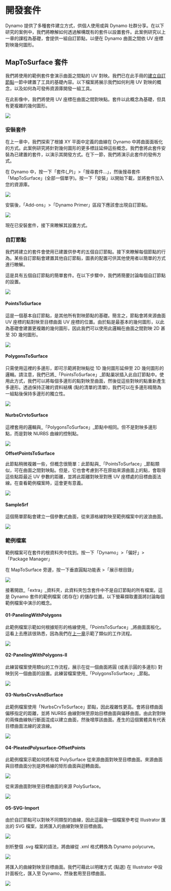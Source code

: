 # 開發套件

Dynamo 提供了多種套件建立方式，供個人使用或與 Dynamo 社群分享。在以下研究的案例中，我們將瞭解如何透過解構既有的套件以設置套件。此案例研究以上一章的課程為基礎，會提供一組自訂節點，以便在 Dynamo 曲面之間依 UV 座標對映幾何圖形。

## MapToSurface 套件

我們將使用的範例套件會演示曲面之間點的 UV 對映。我們已在此手冊的[建立自訂節點](../10\_custom-nodes/10-2\_creating.md)一節中建置了工具的基礎內容。以下檔案將展示我們如何利用 UV 對映的概念，以及如何為可發佈資源庫開發一組工具。

在此影像中，我們將使用 UV 座標在曲面之間對映點。套件以此概念為基礎，但具有更複雜的幾何圖形。

![](../images/6-2/3/uvMap.jpg)

### 安裝套件

在上一章中，我們探索了根據 XY 平面中定義的曲線在 Dynamo 中將曲面面板化的方式。此案例研究將針對幾何圖形的更多標註延伸這些概念。我們會將此套件安裝為已建置的套件，以演示其開發方式。在下一節，我們將演示此套件的發佈方式。

在 Dynamo 中，按一下「套件(\_P)」>「搜尋套件...」，然後搜尋套件「MapToSurface」(全部一個單字)。按一下「安裝」以開始下載，並將套件加入您的資源庫。

![](<../images/6-2/3/develop package - install package 01.jpg>)

安裝後，「Add-ons」>「Dynamo Primer」區段下應該會出現自訂節點。

![](<../images/6-2/3/develop package - install package 02 (1) (1).jpg>)

現在已安裝套件，接下來瞭解其設置方式。

### 自訂節點

我們將建立的套件會使用已建置供參考的五個自訂節點。接下來瞭解每個節點的行為。某些自訂節點會建置其他自訂節點，圖表的配置可供其他使用者以簡單的方式進行瞭解。

這是具有五個自訂節點的簡單套件。在以下步驟中，我們將簡要討論每個自訂節點的設置。

![](<../images/6-2/3/develop package - custom nodes 01 (1) (1).jpg>)

#### **PointsToSurface**

這是一個基本自訂節點，是其他所有對映節點的基礎。簡言之，節點會將來源曲面 UV 座標的點對映至目標曲面 UV 座標的位置。由於點是最基本的幾何圖形，以此為基礎會建置更複雜的幾何圖形，因此我們可以使用此邏輯在曲面之間對映 2D 甚至 3D 幾何圖形。

![](<../images/6-2/3/develop package -pointToSurface.jpg>)

#### **PolygonsToSurface**

只需使用這裡的多邊形，即可示範將對映點從 1D 幾何圖形延伸至 2D 幾何圖形的邏輯。請注意，我們已將_「PointsToSurface」_節點巢狀插入此自訂節點中。使用此方式，我們可以將每個多邊形的點對映至曲面，然後從這些對映的點重新產生多邊形。透過保持正確的資料結構 (點的清單的清單)，我們可以在多邊形精簡為一組點後保持多邊形的獨立性。

![](<../images/6-2/3/develop package -polygonsToSurface.jpg>)

#### **NurbsCrvtoSurface**

這裡套用的邏輯與_「PolygonsToSurface」_節點中相同。但不是對映多邊形點，而是對映 NURBS 曲線的控制點。

![](<../images/6-2/3/develop package -nurbsCrvtoSurface.jpg>)

**OffsetPointsToSurface**

此節點稍微複雜一些，但概念很簡單：此節點與_「PointsToSurface」_節點類似，可在曲面之間對映點。但是，它也會考慮到不在原始來源曲面上的點，會取得這些點距最近 UV 參數的距離，並將此距離對映至對應 UV 座標處的目標曲面法線。在查看範例檔案時，這會更有意義。

![](<../images/6-2/3/develop package -OffsetPointsToSurface.jpg>)

#### **SampleSrf**

這個簡單節點會建立一個參數式曲面，從來源格線對映至範例檔案中的波浪曲面。

![](<../images/6-2/3/develop package -sampleSrf.jpg>)

### 範例檔案

範例檔案可在套件的根資料夾中找到。按一下「Dynamo」>「偏好」>「Package Manager」

在 MapToSurface 旁邊，按一下垂直圓點功能表 >「展示根目錄」

![](<../images/6-2/3/develop package - example files 01.jpg>)

接著開啟_「extra」_資料夾，此資料夾包含套件中不是自訂節點的所有檔案。這是 Dynamo 套件的範例檔案 (若存在) 的儲存位置。以下螢幕擷取畫面將討論每個範例檔案中演示的概念。

#### **01-PanelingWithPolygons**

此範例檔案示範如何根據矩形的格線使用_「PointsToSurface」_將曲面面板化。這看上去應該很熟悉，因為我們在[上一章](../10\_custom-nodes/10-2\_creating.md)示範了類似的工作流程。

![](<../images/6-2/3/develop package -sample file 01.jpg>)

#### **02-PanelingWithPolygons-II**

此練習檔案使用類似的工作流程，展示在從一個曲面將圓 (或表示圓的多邊形) 對映到另一個曲面的設置。此練習檔案使用_「PolygonsToSurface」_節點。

![](<../images/6-2/3/develop package -sample file 02.jpg>)

#### **03-NurbsCrvsAndSurface**

此範例檔案使用「NurbsCrvToSurface」節點，因此複雜性更高。會將目標曲面偏移指定的距離，並將 NURBS 曲線對映至原始目標曲面與偏移曲面。由此對對映的兩條曲線執行斷面混成以建立曲面，然後增厚該曲面。產生的這個實體具有代表目標曲面法線的波浪線。

![](<../images/6-2/3/develop package -sample file 03.jpg>)

#### **04-PleatedPolysurface-OffsetPoints**

此範例檔案示範如何將有褶 PolySurface 從來源曲面對映至目標曲面。來源曲面與目標曲面分別是跨格線的矩形曲面與迴轉曲面。

![](<../images/6-2/3/develop package -sample file 04a.jpg>)

從來源曲面對映至目標曲面的來源 PolySurface。

![](<../images/6-2/3/develop package -sample file 04b.jpg>)

#### **05-SVG-Import**

由於自訂節點可以對映不同類型的曲線，因此這最後一個檔案參考從 Illustrator 匯出的 SVG 檔案，並將匯入的曲線對映至目標曲面。

![](<../images/6-2/3/develop package -sample file 05a.jpg>)

剖析整個 .svg 檔案的語法，將曲線從 .xml 格式轉換為 Dynamo polycurve。

![](<../images/6-2/3/develop package -sample file 05b.jpg>)

將匯入的曲線對映至目標曲面。我們可藉此以明確方式 (點選) 在 Illustrator 中設計面板化，匯入至 Dynamo，然後套用至目標曲面。

![](<../images/6-2/3/develop package -sample file 05c.jpg>)
